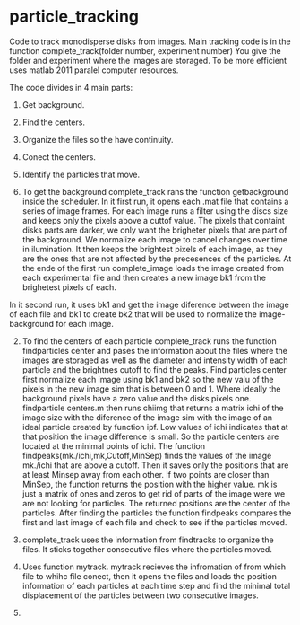 # particle_tracking
Code to track monodisperse disks from images. 
Main tracking code is in the function complete_track(folder number, experiment number)
You give the folder and experiment where the images are storaged. 
To be more efficient uses matlab 2011 paralel computer resources. 

The code divides in 4 main parts:

1) Get background. 
2) Find the centers.
3) Organize the files so the have continuity.
4) Conect the centers.
5) Identify the particles that move.


1) To get the background complete_track rans the function getbackground inside the scheduler. 
In it first run, it opens each .mat file that contains a series of image frames. For each image runs a filter using the discs size and keeps only the pixels above a cuttof value. The pixels that containt disks parts are darker, we only want the brigheter pixels that are part of the background. We normalize each image to cancel changes over time in ilumination. It then keeps the brightest pixels of each image, as they are the ones that are not affected by the precesences of the particles. 
At the ende of the first run complete_image loads the image created from each experimental file and then creates a new image bk1 from the brighetest pixels of each. 

In it second run, it uses bk1 and get the image diference between the image of each file and bk1 to create bk2 that will be used to normalize the image-background for each image. 

2) To find the centers of each particle complete_track runs the function findparticles center and pases the information about the files where the images are storaged as well as the diameter and intensity width of each particle and the brightnes cutoff to find the peaks.  Find particles center first normalize each image using bk1 and bk2 so the new valu of the pixels in the new image sim that is between 0 and 1. Where ideally the background pixels have a zero value and the disks pixels one. findparticle centers.m then runs chiimg that returns a matrix ichi of the image size with the diference of the image sim with the image of an ideal particle created by function ipf. Low values of ichi indicates that at that position the image difference is small. So the particle centers are located at the minimal points of ichi. The function findpeaks(mk./ichi,mk,Cutoff,MinSep) finds the values of the image mk./ichi that are above a cutoff. Then it saves only the positions that are at least Minsep away from each other. If two points are closer than MinSep, the function returns the position with the higher value.  mk is just a matrix of ones and zeros to get rid of parts of the image were we are not looking for particles. 
The returned positions are the center of the particles. After finding the particles the function findpeaks compares the first and last image of each file and check to see if the particles moved. 

3) complete_track uses the information from findtracks to organize the files. It sticks together consecutive files where the particles moved. 

4) Uses function mytrack. mytrack recieves the infromation of from which file to whihc file conect, then it opens the files and loads the position information of each particles at each time step and find the minimal total displacement of the particles between two consecutive images. 

5)



